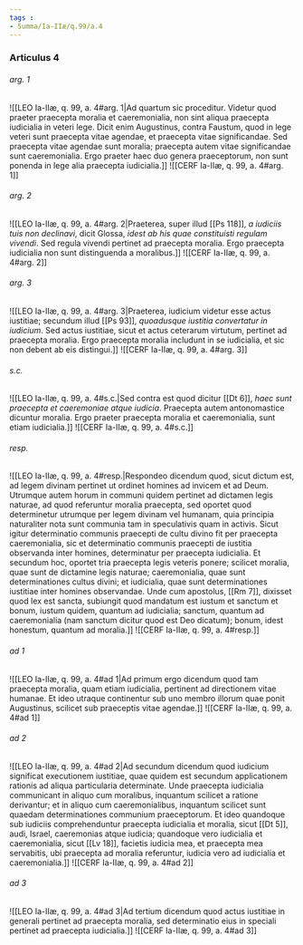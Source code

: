 ```yaml
---
tags : 
- Summa/Ia-IIæ/q.99/a.4
---
```


### Articulus 4

###### arg. 1
![[LEO Ia-IIæ, q. 99, a. 4#arg. 1|Ad quartum sic proceditur. Videtur quod praeter praecepta moralia et caeremonialia, non sint aliqua praecepta iudicialia in veteri lege. Dicit enim Augustinus, contra Faustum, quod in lege veteri sunt praecepta vitae agendae, et praecepta vitae significandae. Sed praecepta vitae agendae sunt moralia; praecepta autem vitae significandae sunt caeremonialia. Ergo praeter haec duo genera praeceptorum, non sunt ponenda in lege alia praecepta iudicialia.]]
![[CERF Ia-IIæ, q. 99, a. 4#arg. 1]]

###### arg. 2
![[LEO Ia-IIæ, q. 99, a. 4#arg. 2|Praeterea, super illud [[Ps 118]], *a iudiciis tuis non declinavi*, dicit Glossa, *idest ab his quae constituisti regulam vivendi*. Sed regula vivendi pertinet ad praecepta moralia. Ergo praecepta iudicialia non sunt distinguenda a moralibus.]]
![[CERF Ia-IIæ, q. 99, a. 4#arg. 2]]

###### arg. 3
![[LEO Ia-IIæ, q. 99, a. 4#arg. 3|Praeterea, iudicium videtur esse actus iustitiae; secundum illud [[Ps 93]], *quoadusque iustitia convertatur in iudicium*. Sed actus iustitiae, sicut et actus ceterarum virtutum, pertinet ad praecepta moralia. Ergo praecepta moralia includunt in se iudicialia, et sic non debent ab eis distingui.]]
![[CERF Ia-IIæ, q. 99, a. 4#arg. 3]]

###### s.c.
![[LEO Ia-IIæ, q. 99, a. 4#s.c.|Sed contra est quod dicitur [[Dt 6]], *haec sunt praecepta et caeremoniae atque iudicia*. Praecepta autem antonomastice dicuntur moralia. Ergo praeter praecepta moralia et caeremonialia, sunt etiam iudicialia.]]
![[CERF Ia-IIæ, q. 99, a. 4#s.c.]]

###### resp.
![[LEO Ia-IIæ, q. 99, a. 4#resp.|Respondeo dicendum quod, sicut dictum est, ad legem divinam pertinet ut ordinet homines ad invicem et ad Deum. Utrumque autem horum in communi quidem pertinet ad dictamen legis naturae, ad quod referuntur moralia praecepta, sed oportet quod determinetur utrumque per legem divinam vel humanam, quia principia naturaliter nota sunt communia tam in speculativis quam in activis. Sicut igitur determinatio communis praecepti de cultu divino fit per praecepta caeremonialia, sic et determinatio communis praecepti de iustitia observanda inter homines, determinatur per praecepta iudicialia. Et secundum hoc, oportet tria praecepta legis veteris ponere; scilicet moralia, quae sunt de dictamine legis naturae; caeremonialia, quae sunt determinationes cultus divini; et iudicialia, quae sunt determinationes iustitiae inter homines observandae. Unde cum apostolus, [[Rm 7]], dixisset quod lex est sancta, subiungit quod mandatum est iustum et sanctum et bonum, iustum quidem, quantum ad iudicialia; sanctum, quantum ad caeremonialia (nam sanctum dicitur quod est Deo dicatum); bonum, idest honestum, quantum ad moralia.]]
![[CERF Ia-IIæ, q. 99, a. 4#resp.]]

###### ad 1
![[LEO Ia-IIæ, q. 99, a. 4#ad 1|Ad primum ergo dicendum quod tam praecepta moralia, quam etiam iudicialia, pertinent ad directionem vitae humanae. Et ideo utraque continentur sub uno membro illorum quae ponit Augustinus, scilicet sub praeceptis vitae agendae.]]
![[CERF Ia-IIæ, q. 99, a. 4#ad 1]]

###### ad 2
![[LEO Ia-IIæ, q. 99, a. 4#ad 2|Ad secundum dicendum quod iudicium significat executionem iustitiae, quae quidem est secundum applicationem rationis ad aliqua particularia determinate. Unde praecepta iudicialia communicant in aliquo cum moralibus, inquantum scilicet a ratione derivantur; et in aliquo cum caeremonialibus, inquantum scilicet sunt quaedam determinationes communium praeceptorum. Et ideo quandoque sub iudiciis comprehenduntur praecepta iudicialia et moralia, sicut [[Dt 5]], audi, Israel, caeremonias atque iudicia; quandoque vero iudicialia et caeremonialia, sicut [[Lv 18]], facietis iudicia mea, et praecepta mea servabitis, ubi praecepta ad moralia referuntur, iudicia vero ad iudicialia et caeremonialia.]]
![[CERF Ia-IIæ, q. 99, a. 4#ad 2]]

###### ad 3
![[LEO Ia-IIæ, q. 99, a. 4#ad 3|Ad tertium dicendum quod actus iustitiae in generali pertinet ad praecepta moralia, sed determinatio eius in speciali pertinet ad praecepta iudicialia.]]
![[CERF Ia-IIæ, q. 99, a. 4#ad 3]]

